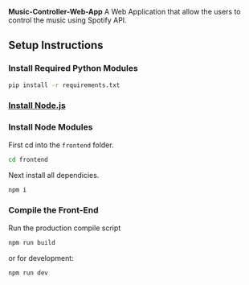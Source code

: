 **Music-Controller-Web-App**
A Web Application that allow the users to control the music using Spotify API.
## Setup Instructions

### Install Required Python Modules

```bash
pip install -r requirements.txt
```

### [Install Node.js](https://nodejs.org/en/)

### Install Node Modules

First cd into the ```frontend``` folder.
```bash
cd frontend
```
Next install all dependicies.
```bash
npm i
```

### Compile the Front-End

Run the production compile script
```bash
npm run build
```
or for development:
```bash
npm run dev
```
